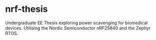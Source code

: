 # nrf-thesis

Undergraduate EE Thesis exploring power scavenging for biomedical devices. Utilising the Nordic Semiconductor nRF25840 and the Zephyr RTOS.
